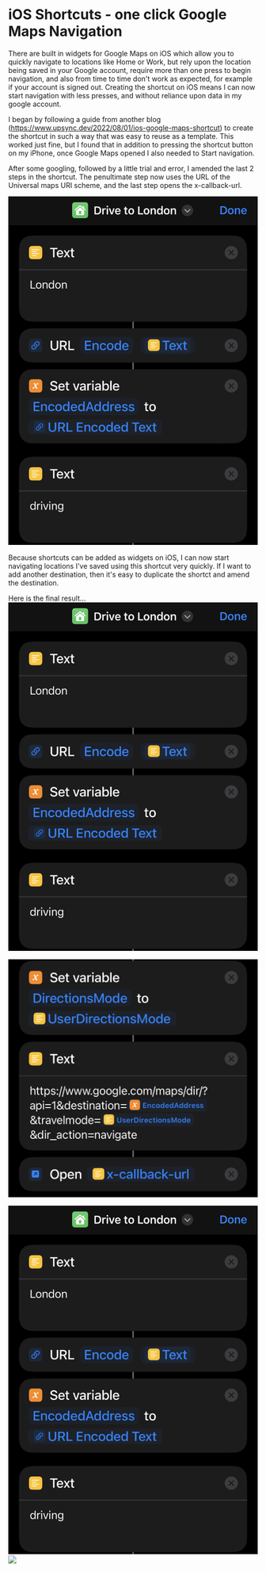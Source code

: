 # iOS Shortcuts - one click Google Maps Navigation

There are built in widgets for Google Maps on iOS which allow you to quickly navigate to locations like Home or Work, but rely upon the location being saved in your Google account, require more than one press to begin navigation, and also from time to time don't work as expected, for example if your account is signed out. Creating the shortcut on iOS means I can now start navigation with less presses, and without reliance upon data in my google account.

I began by following a guide from another blog (https://www.upsync.dev/2022/08/01/ios-google-maps-shortcut) to create the shortcut in such a way that was easy to reuse as a template. This worked just fine, but I found that in addition to pressing the shortcut button on my iPhone, once Google Maps opened I also needed to Start navigation.

After some googling, followed by a little trial and error, I amended the last 2 steps in the shortcut. The penultimate step now uses the URL of the Universal maps URI scheme, and the last step opens the x-callback-url.

<img title="a title" alt="Alt text" src="https://github.com/mkeeves/mkeeves.github.io_images/blob/main/2024-09-11-ios-shortcuts-google-nav-1-click/1.png">

Because shortcuts can be added as widgets on iOS, I can now start navigating locations I've saved using this shortcut very quickly. If I want to add another destination, then it's easy to duplicate the shortct and amend the destination.

Here is the final result...
![Pic 1](https://github.com/mkeeves/mkeeves.github.io_images/blob/main/2024-09-11-ios-shortcuts-google-nav-1-click/1.png "")

![Pic 2](https://github.com/mkeeves/mkeeves.github.io_images/blob/main/2024-09-11-ios-shortcuts-google-nav-1-click/2.png "")

<img src="https://github.com/mkeeves/mkeeves.github.io_images/blob/main/2024-09-11-ios-shortcuts-google-nav-1-click/1.png" />

<img src="https://hagleysbeauty.com/wp-content/uploads/2023/03/test-button-1-100x100.jpg" />